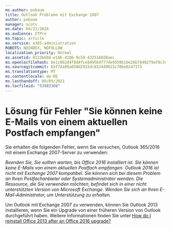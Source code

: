 ```yaml
---
ms.author: pebaum
title: Outlook Probleme mit Exchange 2007
author: pebaum
manager: scotv
ms.date: 04/21/2020
ms.audience: ITPro
ms.topic: article
ms.service: o365-administration
ROBOTS: NOINDEX, NOFOLLOW
localization_priority: Normal
ms.assetid: 0123668d-e18b-4186-9c58-4325168d8aec
ms.openlocfilehash: be1c062d4f8d4fce889564f77de9558b16e26b76482f9af8c3a6b5e20966445a
ms.sourcegitcommit: b5f7da89a650d2915dc652449623c78be6247175
ms.translationtype: MT
ms.contentlocale: de-DE
ms.lasthandoff: 08/05/2021
ms.locfileid: "53983308"
---
```

# <a name="solution-for-error-you-wont-be-able-to-receive-mail-from-a-current-mailbox"></a>Lösung für Fehler "Sie können keine E-Mails von einem aktuellen Postfach empfangen"
Sie erhalten die folgenden Fehler, wenn Sie versuchen, Outlook 365/2016 mit einem Exchange 2007-Server zu verwenden:

*Beenden Sie, Sie sollten warten, bis Office 2016 installiert ist. Sie können keine E-Mails von einem aktuellen Postfach empfangen. Outlook 2016 ist nicht mit Exchange 2007 kompatibel. Sie können sich bei diesem Problem an Ihren Postfachanbieter oder Systemadministrator wenden. Die Ressource, die Sie verwenden möchten, befindet sich in einer nicht unterstützten Version von Microsoft Exchange. Wenden Sie sich an Ihren E-Mail-Administrator, um Unterstützung zu erhalten.*

Um Outlook mit Exchange 2007 zu verwenden, können Sie Outlook 2013 installieren, wenn Sie ein Upgrade von einer früheren Version von Outlook durchgeführt haben. Weitere Informationen finden Sie unter [How do I reinstall Office 2013 after an Office 2016 upgrade?](https://support.office.com/article/a6ca92f4-cbb4-4609-9fdb-f8d3dd6812f3)